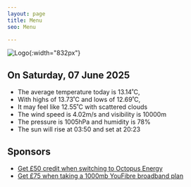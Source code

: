 ```yaml
---
layout: page
title: Menu
seo: Menu

---
```


![Logo](/images/logo.jpg){:width="832px"}

<!-- weather_marker starts -->
## On Saturday, 07 June 2025

- The average temperature today is 13.14˚C,
- With highs of 13.73˚C and lows of 12.69˚C,
- It may feel like 12.55˚C with scattered clouds
- The wind speed is 4.02m/s and visibility is 10000m
- The pressure is 1005hPa and humidity is 78%
- The sun will rise at 03:50 and set at 20:23

<!-- weather_marker ends -->

## Sponsors

- [Get £50 credit when switching to Octopus Energy](https://bit.ly/3oD1nnS)
- [Get £75 when taking a 1000mb YouFibre broadband plan](https://aklam.io/91zWhU?)
